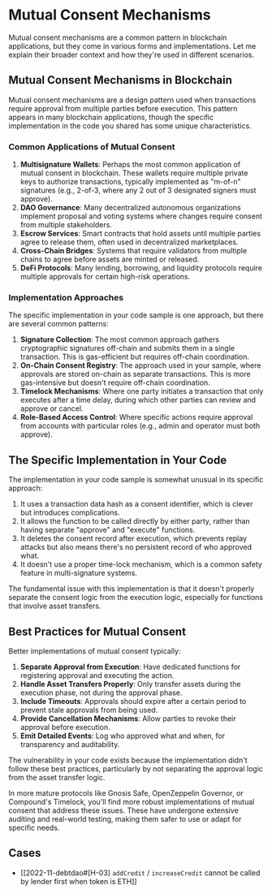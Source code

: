 # Mutual Consent Mechanisms

Mutual consent mechanisms are a common pattern in blockchain applications, but they come in various forms and implementations. Let me explain their broader context and how they're used in different scenarios.

## Mutual Consent Mechanisms in Blockchain

Mutual consent mechanisms are a design pattern used when transactions require approval from multiple parties before execution. This pattern appears in many blockchain applications, though the specific implementation in the code you shared has some unique characteristics.

### Common Applications of Mutual Consent

1. **Multisignature Wallets**: Perhaps the most common application of mutual consent in blockchain. These wallets require multiple private keys to authorize transactions, typically implemented as "m-of-n" signatures (e.g., 2-of-3, where any 2 out of 3 designated signers must approve).
2. **DAO Governance**: Many decentralized autonomous organizations implement proposal and voting systems where changes require consent from multiple stakeholders.
3. **Escrow Services**: Smart contracts that hold assets until multiple parties agree to release them, often used in decentralized marketplaces.
4. **Cross-Chain Bridges**: Systems that require validators from multiple chains to agree before assets are minted or released.
5. **DeFi Protocols**: Many lending, borrowing, and liquidity protocols require multiple approvals for certain high-risk operations.

### Implementation Approaches

The specific implementation in your code sample is one approach, but there are several common patterns:

1. **Signature Collection**: The most common approach gathers cryptographic signatures off-chain and submits them in a single transaction. This is gas-efficient but requires off-chain coordination.
2. **On-Chain Consent Registry**: The approach used in your sample, where approvals are stored on-chain as separate transactions. This is more gas-intensive but doesn't require off-chain coordination.
3. **Timelock Mechanisms**: Where one party initiates a transaction that only executes after a time delay, during which other parties can review and approve or cancel.
4. **Role-Based Access Control**: Where specific actions require approval from accounts with particular roles (e.g., admin and operator must both approve).

## The Specific Implementation in Your Code

The implementation in your code sample is somewhat unusual in its specific approach:

1. It uses a transaction data hash as a consent identifier, which is clever but introduces complications.
2. It allows the function to be called directly by either party, rather than having separate "approve" and "execute" functions.
3. It deletes the consent record after execution, which prevents replay attacks but also means there's no persistent record of who approved what.
4. It doesn't use a proper time-lock mechanism, which is a common safety feature in multi-signature systems.

The fundamental issue with this implementation is that it doesn't properly separate the consent logic from the execution logic, especially for functions that involve asset transfers.

## Best Practices for Mutual Consent

Better implementations of mutual consent typically:

1. **Separate Approval from Execution**: Have dedicated functions for registering approval and executing the action.
2. **Handle Asset Transfers Properly**: Only transfer assets during the execution phase, not during the approval phase.
3. **Include Timeouts**: Approvals should expire after a certain period to prevent stale approvals from being used.
4. **Provide Cancellation Mechanisms**: Allow parties to revoke their approval before execution.
5. **Emit Detailed Events**: Log who approved what and when, for transparency and auditability.
    

The vulnerability in your code exists because the implementation didn't follow these best practices, particularly by not separating the approval logic from the asset transfer logic.

In more mature protocols like Gnosis Safe, OpenZeppelin Governor, or Compound's Timelock, you'll find more robust implementations of mutual consent that address these issues. These have undergone extensive auditing and real-world testing, making them safer to use or adapt for specific needs.

## Cases

- [[2022-11-debtdao#[H-03] `addCredit` / `increaseCredit` cannot be called by lender first when token is ETH]]